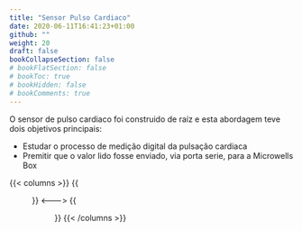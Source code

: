 ```yaml
---
title: "Sensor Pulso Cardiaco"
date: 2020-06-11T16:41:23+01:00
github: ""
weight: 20
draft: false
bookCollapseSection: false
# bookFlatSection: false
# bookToc: true
# bookHidden: false
# bookComments: true
---
```


O sensor de pulso cardiaco foi construido de raíz e esta abordagem teve dois objetivos principais:
- Estudar o processo de medição digital da pulsação cardiaca
- Premitir que o valor lido fosse enviado, via porta serie, para a Microwells Box

{{< columns >}}
{{<figure src="/images/projetos-academicos/licenciatura/microwells/circuito1.jpg" caption="Circuito do medidor de pulsação" >}}
<--->
{{<figure src="/images/projetos-academicos/licenciatura/microwells/circuito2.jpg" caption="Teste do circuito usando osciloscópio" >}}
{{< /columns >}}